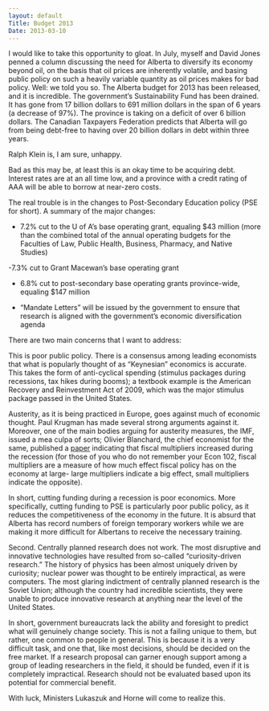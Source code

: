 ```yaml
---
layout: default
Title: Budget 2013
Date: 2013-03-10
---
```


I would like to take this opportunity to gloat. In July, myself and David Jones penned a column discussing the need for Alberta to diversify its economy beyond oil, on the basis that oil prices are inherently volatile, and basing public policy on such a heavily variable quantity as oil prices makes for bad policy.
Well: we told you so. The Alberta budget for 2013 has been released, and it is incredible. The government’s Sustainability Fund has been drained. It has gone from 17 billion dollars to 691 million dollars in the span of 6 years (a decrease of 97%). The province is taking on a deficit of over 6 billion dollars. The Canadian Taxpayers Federation predicts that Alberta will go from being debt-free to having over 20 billion dollars in debt within three years.

Ralph Klein is, I am sure, unhappy.

Bad as this may be, at least this is an okay time to be acquiring debt. Interest rates are at an all time low, and a province with a credit rating of AAA will be able to borrow at near-zero costs.

The real trouble is in the changes to Post-Secondary Education policy (PSE for short). A summary of the major changes:

- 7.2% cut to the U of A’s base operating grant, equaling $43 million (more than the combined total of the annual operating budgets for the Faculties of Law, Public Health, Business, Pharmacy, and Native Studies)

-7.3% cut to Grant Macewan’s base operating grant

- 6.8% cut to post-secondary base operating grants province-wide, equaling $147 million

- “Mandate Letters” will be issued by the government to ensure that research is aligned with the government’s economic diversification agenda

There are two main concerns that I want to address:

This is poor public policy. There is a consensus among leading economists that what is popularly thought of as “Keynesian” economics is accurate. This takes the form of anti-cyclical spending (stimulus packages during recessions, tax hikes during booms); a textbook example is the American Recovery and Reinvestment Act of 2009, which was the major stimulus package passed in the United States.

Austerity, as it is being practiced in Europe, goes against much of economic thought. Paul Krugman has made several strong arguments against it. Moreover, one of the main bodies arguing for austerity measures, the IMF, issued a mea culpa of sorts; Olivier Blanchard, the chief economist for the same, published a [paper]("http://www.imf.org/external/pubs/ft/wp/2013/wp1301.pdf%5D") indicating that fiscal multipliers increased during the recession (for those of you who do not remember your Econ  102, fiscal multipliers are a measure of how much effect fiscal policy has on the economy at large- large multipliers indicate a big effect, small multipliers indicate the opposite).

In short, cutting funding during a recession is poor economics. More specifically, cutting funding to PSE is particularly poor public policy, as it reduces the competitiveness of the economy in the future. It is absurd that Alberta has record numbers of foreign temporary workers while we are making it more difficult for Albertans to receive the necessary training.

Second. Centrally planned research does not work. The most disruptive and innovative technologies have resulted from so-called “curiosity-driven research.” The history of physics has been almost uniquely driven by curiosity; nuclear power was thought to be entirely impractical, as were computers. The most glaring indictment of centrally planned research is the Soviet Union; although the country had incredible scientists, they were unable to produce innovative research at anything near the level of the United States.

In short, government bureaucrats lack the ability and foresight to predict what will genuinely change society. This is not a failing unique to them, but rather, one common to people in general. This is because it is a very difficult task, and one that, like most decisions, should be decided on the free market. If a research proposal can garner enough support among a group of leading researchers in the field, it should be funded, even if it is completely impractical. Research should not be evaluated based upon its potential for commercial benefit.

 With luck, Ministers Lukaszuk and Horne will come to realize this.